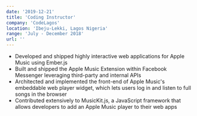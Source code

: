 ```yaml
---
date: '2019-12-21'
title: 'Coding Instructor'
company: 'CodeLagos'
location: 'Ibeju-Lekki, Lagos Nigeria'
range: 'July - December 2018'
url: ''
---
```


- Developed and shipped highly interactive web applications for Apple Music using Ember.js
- Built and shipped the Apple Music Extension within Facebook Messenger leveraging third-party and internal APIs
- Architected and implemented the front-end of Apple Music's embeddable web player widget, which lets users log in and listen to full songs in the browser
- Contributed extensively to MusicKit.js, a JavaScript framework that allows developers to add an Apple Music player to their web apps
